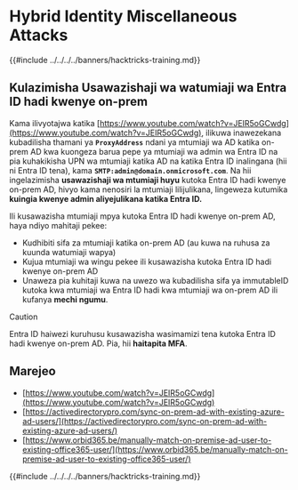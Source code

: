 # Hybrid Identity Miscellaneous Attacks

{{#include ../../../../banners/hacktricks-training.md}}


## Kulazimisha Usawazishaji wa watumiaji wa Entra ID hadi kwenye on-prem

Kama ilivyotajwa katika [https://www.youtube.com/watch?v=JEIR5oGCwdg](https://www.youtube.com/watch?v=JEIR5oGCwdg), ilikuwa inawezekana kubadilisha thamani ya **`ProxyAddress`** ndani ya mtumiaji wa AD katika on-prem AD kwa kuongeza barua pepe ya mtumiaji wa admin wa Entra ID na pia kuhakikisha UPN wa mtumiaji katika AD na katika Entra ID inalingana (hii ni Entra ID tena), kama **`SMTP:admin@domain.onmicrosoft.com`**. Na hii ingelazimisha **usawazishaji wa mtumiaji huyu** kutoka Entra ID hadi kwenye on-prem AD, hivyo kama nenosiri la mtumiaji lilijulikana, lingeweza kutumika **kuingia kwenye admin aliyejulikana katika Entra ID.**

Ili kusawazisha mtumiaji mpya kutoka Entra ID hadi kwenye on-prem AD, haya ndiyo mahitaji pekee:

- Kudhibiti sifa za mtumiaji katika on-prem AD (au kuwa na ruhusa za kuunda watumiaji wapya)
- Kujua mtumiaji wa wingu pekee ili kusawazisha kutoka Entra ID hadi kwenye on-prem AD
- Unaweza pia kuhitaji kuwa na uwezo wa kubadilisha sifa ya immutableID kutoka kwa mtumiaji wa Entra ID hadi kwa mtumiaji wa on-prem AD ili kufanya **mechi ngumu**.


> [!CAUTION]
> Entra ID haiwezi kuruhusu kusawazisha wasimamizi tena kutoka Entra ID hadi kwenye on-prem AD.
> Pia, hii **haitapita MFA**.



## Marejeo

- [https://www.youtube.com/watch?v=JEIR5oGCwdg](https://www.youtube.com/watch?v=JEIR5oGCwdg)
- [https://activedirectorypro.com/sync-on-prem-ad-with-existing-azure-ad-users/](https://activedirectorypro.com/sync-on-prem-ad-with-existing-azure-ad-users/)
- [https://www.orbid365.be/manually-match-on-premise-ad-user-to-existing-office365-user/](https://www.orbid365.be/manually-match-on-premise-ad-user-to-existing-office365-user/)

{{#include ../../../../banners/hacktricks-training.md}}
